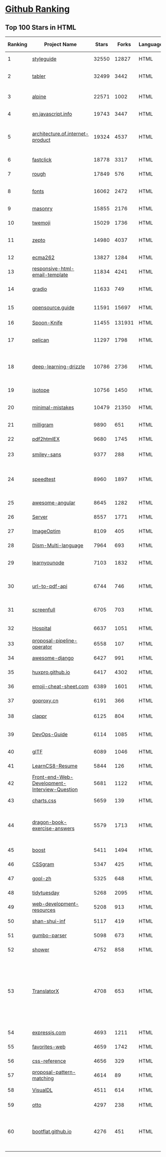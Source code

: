 [Github Ranking](../README.md)
==========

## Top 100 Stars in HTML

| Ranking | Project Name | Stars | Forks | Language | Open Issues | Description | Last Commit |
| ------- | ------------ | ----- | ----- | -------- | ----------- | ----------- | ----------- |
| 1 | [styleguide](https://github.com/google/styleguide) | 32550 | 12827 | HTML | 186 | Style guides for Google-originated open-source projects | 2023-01-03T11:45:30Z |
| 2 | [tabler](https://github.com/tabler/tabler) | 32499 | 3442 | HTML | 59 | Tabler is free and open-source HTML Dashboard UI Kit built on Bootstrap | 2023-01-05T02:26:42Z |
| 3 | [alpine](https://github.com/alpinejs/alpine) | 22571 | 1002 | HTML | 0 | A rugged, minimal framework for composing JavaScript behavior in your markup.  | 2023-01-02T16:14:41Z |
| 4 | [en.javascript.info](https://github.com/javascript-tutorial/en.javascript.info) | 19743 | 3447 | HTML | 88 | Modern JavaScript Tutorial  | 2023-01-04T15:49:21Z |
| 5 | [architecture.of.internet-product](https://github.com/davideuler/architecture.of.internet-product) | 19324 | 4537 | HTML | 3 | 互联网公司技术架构，微信/淘宝/微博/腾讯/阿里/美团点评/百度/Google/Facebook/Amazon/eBay的架构，欢迎PR补充 | 2022-09-04T14:56:01Z |
| 6 | [fastclick](https://github.com/ftlabs/fastclick) | 18778 | 3317 | HTML | 212 | Polyfill to remove click delays on browsers with touch UIs | 2021-08-13T16:01:47Z |
| 7 | [rough](https://github.com/rough-stuff/rough) | 17849 | 576 | HTML | 26 | Create graphics with a hand-drawn, sketchy, appearance | 2022-07-20T01:23:33Z |
| 8 | [fonts](https://github.com/google/fonts) | 16062 | 2472 | HTML | 1058 | Font files available from Google Fonts, and a public issue tracker for all things Google Fonts | 2023-01-04T09:20:31Z |
| 9 | [masonry](https://github.com/desandro/masonry) | 15855 | 2176 | HTML | 63 | :love_hotel: Cascading grid layout plugin | 2021-10-03T09:17:12Z |
| 10 | [twemoji](https://github.com/twitter/twemoji) | 15029 | 1736 | HTML | 57 | Emoji for everyone. https://twemoji.twitter.com/ | 2022-12-13T17:53:45Z |
| 11 | [zepto](https://github.com/madrobby/zepto) | 14980 | 4037 | HTML | 69 | Zepto.js is a minimalist JavaScript library for modern browsers, with a jQuery-compatible API | 2022-09-19T09:37:10Z |
| 12 | [ecma262](https://github.com/tc39/ecma262) | 13827 | 1284 | HTML | 290 | Status, process, and documents for ECMA-262 | 2023-01-05T01:25:35Z |
| 13 | [responsive-html-email-template](https://github.com/leemunroe/responsive-html-email-template) | 11834 | 4241 | HTML | 4 | A free simple responsive HTML email template | 2022-12-21T11:27:01Z |
| 14 | [gradio](https://github.com/gradio-app/gradio) | 11633 | 749 | HTML | 241 | Create UIs for your machine learning model in Python in 3 minutes | 2023-01-05T02:49:07Z |
| 15 | [opensource.guide](https://github.com/github/opensource.guide) | 11591 | 15697 | HTML | 0 | 📚 Community guides for open source creators | 2023-01-05T00:06:21Z |
| 16 | [Spoon-Knife](https://github.com/octocat/Spoon-Knife) | 11455 | 131931 | HTML | 1631 | This repo is for demonstration purposes only. | 2023-01-05T00:09:22Z |
| 17 | [pelican](https://github.com/getpelican/pelican) | 11297 | 1798 | HTML | 64 | Static site generator that supports Markdown and reST syntax. Powered by Python. | 2023-01-04T08:53:04Z |
| 18 | [deep-learning-drizzle](https://github.com/kmario23/deep-learning-drizzle) | 10786 | 2736 | HTML | 5 | Drench yourself in Deep Learning, Reinforcement Learning, Machine Learning, Computer Vision, and NLP by learning from these exciting lectures!! | 2022-12-19T13:01:22Z |
| 19 | [isotope](https://github.com/metafizzy/isotope) | 10756 | 1450 | HTML | 60 | :revolving_hearts: Filter & sort magical layouts | 2021-09-24T03:20:14Z |
| 20 | [minimal-mistakes](https://github.com/mmistakes/minimal-mistakes) | 10479 | 21350 | HTML | 19 | :triangular_ruler: Jekyll theme for building a personal site, blog, project documentation, or portfolio. | 2023-01-04T19:31:05Z |
| 21 | [milligram](https://github.com/milligram/milligram) | 9890 | 651 | HTML | 40 | A minimalist CSS framework. | 2022-12-28T11:35:09Z |
| 22 | [pdf2htmlEX](https://github.com/coolwanglu/pdf2htmlEX) | 9680 | 1745 | HTML | 231 | Convert PDF to HTML without losing text or format. | 2022-08-05T10:02:16Z |
| 23 | [smiley-sans](https://github.com/atelier-anchor/smiley-sans) | 9377 | 288 | HTML | 48 | 得意黑 Smiley Sans：一款在人文观感和几何特征中寻找平衡的中文黑体 | 2023-01-03T06:45:35Z |
| 24 | [speedtest](https://github.com/librespeed/speedtest) | 8960 | 1897 | HTML | 63 | Self-hosted Speedtest for HTML5 and more. Easy setup, examples, configurable, mobile friendly. Supports PHP, Node, Multiple servers, and more | 2022-12-12T04:08:53Z |
| 25 | [awesome-angular](https://github.com/PatrickJS/awesome-angular) | 8645 | 1282 | HTML | 0 | :page_facing_up: A curated list of awesome Angular resources | 2022-12-13T10:03:42Z |
| 26 | [Server](https://github.com/PanDownloadServer/Server) | 8557 | 1771 | HTML | 136 | PanDownload的个人维护版本 | 2020-09-25T01:38:15Z |
| 27 | [ImageOptim](https://github.com/ImageOptim/ImageOptim) | 8109 | 405 | HTML | 163 | GUI image optimizer for Mac | 2022-09-17T13:15:49Z |
| 28 | [Dism-Multi-language](https://github.com/Chuyu-Team/Dism-Multi-language) | 7964 | 693 | HTML | 233 | Dism++ Multi-language Support & BUG Report | 2022-07-25T09:57:31Z |
| 29 | [learnyounode](https://github.com/workshopper/learnyounode) | 7103 | 1832 | HTML | 103 | Learn You The Node.js For Much Win! An intro to Node.js via a set of self-guided workshops. | 2021-12-04T20:27:04Z |
| 30 | [url-to-pdf-api](https://github.com/alvarcarto/url-to-pdf-api) | 6744 | 746 | HTML | 32 | Web page PDF/PNG rendering done right. Self-hosted service for rendering receipts, invoices, or any content. | 2022-12-09T12:45:35Z |
| 31 | [screenfull](https://github.com/sindresorhus/screenfull) | 6705 | 703 | HTML | 15 | Simple wrapper for cross-browser usage of the JavaScript Fullscreen API | 2022-07-08T13:02:03Z |
| 32 | [Hospital](https://github.com/open-power-workgroup/Hospital) | 6637 | 1051 | HTML | 43 | OpenPower工作组收集汇总的医院开放数据 | 2020-10-27T03:02:37Z |
| 33 | [proposal-pipeline-operator](https://github.com/tc39/proposal-pipeline-operator) | 6558 | 107 | HTML | 25 | A proposal for adding a useful pipe operator to JavaScript. | 2022-11-14T23:37:46Z |
| 34 | [awesome-django](https://github.com/wsvincent/awesome-django) | 6427 | 991 | HTML | 1 | A curated list of awesome things related to Django | 2022-12-09T10:17:02Z |
| 35 | [huxpro.github.io](https://github.com/Huxpro/huxpro.github.io) | 6417 | 4302 | HTML | 104 | My Blog / Jekyll Themes / PWA | 2022-12-30T08:15:02Z |
| 36 | [emoji-cheat-sheet.com](https://github.com/WebpageFX/emoji-cheat-sheet.com) | 6389 | 1601 | HTML | 45 | A one pager for emojis on Campfire and GitHub | 2022-05-28T07:47:03Z |
| 37 | [goproxy.cn](https://github.com/goproxy/goproxy.cn) | 6191 | 366 | HTML | 1 | The most trusted Go module proxy in China. | 2022-08-04T09:17:02Z |
| 38 | [clappr](https://github.com/clappr/clappr) | 6125 | 804 | HTML | 21 | :clapper: An extensible media player for the web. | 2022-12-08T23:27:28Z |
| 39 | [DevOps-Guide](https://github.com/Tikam02/DevOps-Guide) | 6114 | 1085 | HTML | 5 |  DevOps Guide - Development to Production all configurations with basic notes to debug efficiently. | 2022-12-13T14:13:31Z |
| 40 | [glTF](https://github.com/KhronosGroup/glTF) | 6089 | 1046 | HTML | 144 | glTF – Runtime 3D Asset Delivery | 2023-01-04T04:49:56Z |
| 41 | [LearnCS8-Resume](https://github.com/JordanSchuetz/LearnCS8-Resume) | 5844 | 126 | HTML | 0 | Resume template website for the LearnCS8 Lab 3 | 2021-01-04T06:37:12Z |
| 42 | [Front-end-Web-Development-Interview-Question](https://github.com/paddingme/Front-end-Web-Development-Interview-Question) | 5681 | 1122 | HTML | 9 | 前端开发面试题大收集，前端面试集锦 :heart: :gift_heart: :cupid: | 2021-10-13T07:10:48Z |
| 43 | [charts.css](https://github.com/ChartsCSS/charts.css) | 5659 | 139 | HTML | 18 | Open source CSS framework for data visualization. | 2022-12-25T16:20:29Z |
| 44 | [dragon-book-exercise-answers](https://github.com/fool2fish/dragon-book-exercise-answers) | 5579 | 1713 | HTML | 72 | Compilers Principles, Techniques, & Tools (purple dragon book) second edition exercise answers. 编译原理（紫龙书）第2版习题答案。 | 2022-07-05T08:15:07Z |
| 45 | [boost](https://github.com/boostorg/boost) | 5411 | 1494 | HTML | 72 | Super-project for modularized Boost | 2023-01-05T02:30:04Z |
| 46 | [CSSgram](https://github.com/una/CSSgram) | 5347 | 425 | HTML | 33 | CSS library for Instagram filters | 2021-08-01T08:43:49Z |
| 47 | [gopl-zh](https://github.com/golang-china/gopl-zh) | 5325 | 648 | HTML | 17 | :books: Go语言圣经中文版 | 2022-10-23T23:50:37Z |
| 48 | [tidytuesday](https://github.com/rfordatascience/tidytuesday) | 5268 | 2095 | HTML | 176 | Official repo for the #tidytuesday project | 2023-01-03T15:58:12Z |
| 49 | [web-development-resources](https://github.com/markodenic/web-development-resources) | 5208 | 913 | HTML | 0 | Awesome Web Development Resources. | 2022-12-31T12:14:33Z |
| 50 | [shan-shui-inf](https://github.com/LingDong-/shan-shui-inf) | 5117 | 419 | HTML | 10 | Procedurally generated Chinese landscape painting. | 2018-12-11T00:19:08Z |
| 51 | [gumbo-parser](https://github.com/google/gumbo-parser) | 5098 | 673 | HTML | 57 | An HTML5 parsing library in pure C99 | 2022-02-25T12:12:48Z |
| 52 | [shower](https://github.com/shower/shower) | 4752 | 858 | HTML | 41 | Shower HTML presentation engine | 2021-11-15T11:28:53Z |
| 53 | [TranslatorX](https://github.com/pingfangx/TranslatorX) | 4708 | 653 | HTML | 17 | JetBrains 系列软件汉化包 关键字: Android Studio 3.5 汉化包 CLion 2019.3 汉化包 DataGrip 2019.3 汉化包 GoLand 2019.3 汉化包 IntelliJ IDEA 2019.3 汉化包 PhpStorm 2019.3 汉化包 PyCharm 2019.3 汉化包 Rider 2019.3 汉化包 RubyMine 2019.3 汉化包 WebStorm 2019.3 汉化包 | 2019-12-15T05:33:22Z |
| 54 | [expressjs.com](https://github.com/expressjs/expressjs.com) | 4693 | 1211 | HTML | 53 | None | 2023-01-03T09:48:47Z |
| 55 | [favorites-web](https://github.com/cloudfavorites/favorites-web) | 4659 | 1742 | HTML | 8 | 云收藏 Spring Boot 2.X 开源项目 | 2022-09-01T22:30:47Z |
| 56 | [css-reference](https://github.com/jgthms/css-reference) | 4656 | 329 | HTML | 19 | CSS Reference: a free visual guide to the most popular CSS properties | 2022-12-14T14:55:01Z |
| 57 | [proposal-pattern-matching](https://github.com/tc39/proposal-pattern-matching) | 4614 | 89 | HTML | 14 | Pattern matching syntax for ECMAScript | 2022-10-14T19:53:40Z |
| 58 | [VisualDL](https://github.com/PaddlePaddle/VisualDL) | 4511 | 614 | HTML | 99 | Deep Learning Visualization Toolkit（『飞桨』深度学习可视化工具 ） | 2023-01-05T02:56:43Z |
| 59 | [otto](https://github.com/hashicorp/otto) | 4297 | 238 | HTML | 0 | Development and deployment made easy. | 2020-06-26T17:13:47Z |
| 60 | [bootflat.github.io](https://github.com/bootflat/bootflat.github.io) | 4276 | 451 | HTML | 56 | BOOTFLAT is an open source Flat UI KIT based on Bootstrap 3.3.0 CSS framework. It provides a faster, easier and less repetitive way for web developers to create elegant web apps. | 2021-10-23T17:53:11Z |

